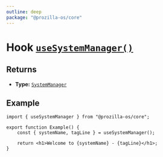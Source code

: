 ```yaml
---
outline: deep
package: "@prozilla-os/core"
---
```


# Hook [`useSystemManager()`](https://github.com/prozilla-os/ProzillaOS/blob/main/packages/core/src/hooks/system/systemManagerContext.ts)

## Returns

- **Type:** [`SystemManager`](../classes/system/system-manager)

## Example

```tsx
import { useSystemManager } from "@prozilla-os/core";

export function Example() {
	const { systemName, tagLine } = useSystemManager();

	return <h1>Welcome to {systemName} - {tagLine}</h1>;
}
```
